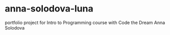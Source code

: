 # anna-solodova-luna
portfolio project for Intro to Programming course with Code the Dream
Anna Solodova
